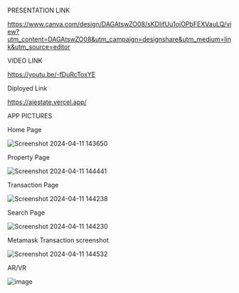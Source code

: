PRESENTATION LINK

https://www.canva.com/design/DAGAtswZO08/sKDIifUu1ojOPbFEXVauLQ/view?utm_content=DAGAtswZO08&utm_campaign=designshare&utm_medium=link&utm_source=editor

VIDEO LINK

https://youtu.be/-fDuRcToxYE

Diployed Link

https://aiestate.vercel.app/

APP PICTURES

Home Page

![Screenshot 2024-04-11 143650](https://github.com/AI-ApeX-DeV/KeyNest/assets/99337487/0272f7b7-1855-4606-a3f0-f2732a95840f)

Property Page

![Screenshot 2024-04-11 144441](https://github.com/AI-ApeX-DeV/KeyNest/assets/99337487/0784f187-6939-4d18-a02e-40e3ddb97649)

Transaction Page

![Screenshot 2024-04-11 144238](https://github.com/AI-ApeX-DeV/KeyNest/assets/99337487/ac5e2f61-351f-4609-ae1f-4c43ff7499d7)

Search Page

![Screenshot 2024-04-11 144230](https://github.com/AI-ApeX-DeV/KeyNest/assets/99337487/876db627-1f1d-46b1-8226-d9fbde832405)

Metamask Transaction screenshot

![Screenshot 2024-04-11 144532](https://github.com/AI-ApeX-DeV/KeyNest/assets/99337487/cb6abd96-4b03-4723-8b84-0cacda4e5589)

AR/VR

![image](https://github.com/AI-ApeX-DeV/KeyNest/assets/99337487/e0a20af2-d23c-48a3-82ed-578fc2483e1a)

